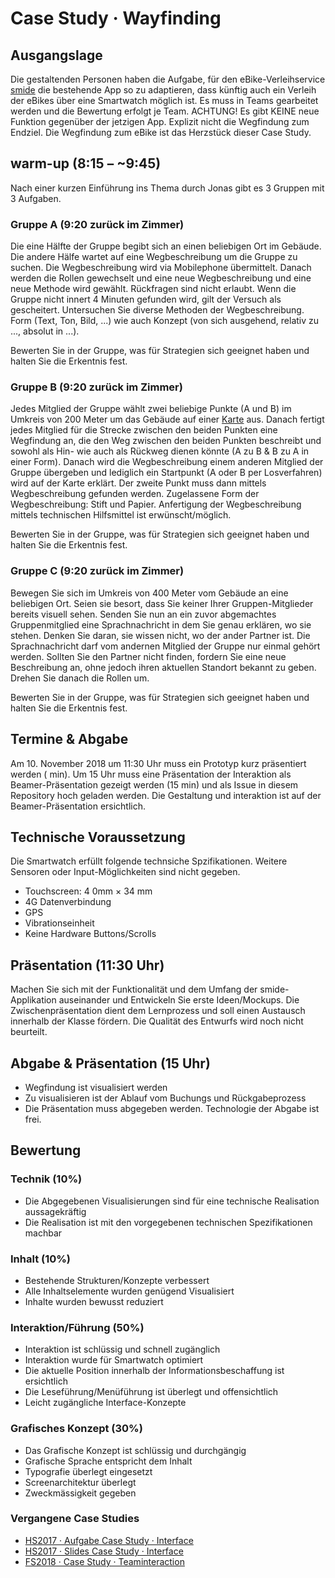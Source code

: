 # Case Study · Wayfinding

## Ausgangslage
Die gestaltenden Personen haben die Aufgabe, für den eBike-Verleihservice [smide](https://smide.ch/) die bestehende App so zu adaptieren, dass künftig auch ein Verleih der eBikes über eine Smartwatch möglich ist. Es muss in Teams gearbeitet werden und die Bewertung erfolgt je Team. ACHTUNG! Es gibt KEINE neue Funktion gegenüber der jetzigen App. Explizit nicht die Wegfindung zum Endziel. Die Wegfindung zum eBike ist das Herzstück dieser Case Study. 

## warm-up (8:15 – ~9:45)
Nach einer kurzen Einführung ins Thema durch Jonas gibt es 3 Gruppen mit 3 Aufgaben.

### Gruppe A (9:20 zurück im Zimmer)
Die eine Hälfte der Gruppe begibt sich an einen beliebigen Ort im Gebäude. Die andere Hälfe wartet auf eine Wegbeschreibung um die Gruppe zu suchen. Die Wegbeschreibung wird via Mobilephone übermittelt. Danach werden die Rollen gewechselt und eine neue Wegbeschreibung und eine neue Methode wird gewählt. Rückfragen sind nicht erlaubt. Wenn die Gruppe nicht innert 4 Minuten gefunden wird, gilt der Versuch als gescheitert. Untersuchen Sie diverse Methoden der Wegbeschreibung. Form (Text, Ton, Bild, ...) wie auch Konzept (von sich ausgehend, relativ zu ..., absolut in ...).

Bewerten Sie in der Gruppe, was für Strategien sich geeignet haben und halten Sie die Erkentnis fest.

### Gruppe B (9:20 zurück im Zimmer)
Jedes Mitglied der Gruppe wählt zwei beliebige Punkte (A und B) im Umkreis von 200 Meter um das Gebäude auf einer [Karte](https://www.openstreetmap.org/search?query=schule%20f%C3%BCr%20gestaltung%20z%C3%BCrich#map=19/47.38500/8.53297) aus. Danach fertigt jedes Mitglied für die Strecke zwischen den beiden Punkten eine Wegfindung an, die den Weg zwischen den beiden Punkten beschreibt und sowohl als Hin- wie auch als Rückweg dienen könnte (A zu B & B zu A in einer Form). Danach wird die Wegbeschreibung einem anderen Mitglied der Gruppe übergeben und lediglich ein Startpunkt (A oder B per Losverfahren) wird auf der Karte erklärt. Der zweite Punkt muss dann mittels Wegbeschreibung gefunden werden. Zugelassene Form der Wegbeschreibung: Stift und Papier. Anfertigung der Wegbeschreibung mittels technischen Hilfsmittel ist erwünscht/möglich.

Bewerten Sie in der Gruppe, was für Strategien sich geeignet haben und halten Sie die Erkentnis fest.

### Gruppe C (9:20 zurück im Zimmer)
Bewegen Sie sich im Umkreis von 400 Meter vom Gebäude an eine beliebigen Ort. Seien sie besort, dass Sie keiner Ihrer Gruppen-Mitglieder bereits visuell sehen. Senden Sie nun an ein zuvor abgemachtes Gruppenmitglied eine Sprachnachricht in dem Sie genau erklären, wo sie stehen. Denken Sie daran, sie wissen nicht, wo der ander Partner ist. Die Sprachnachricht darf vom andernen Mitglied der Gruppe nur einmal gehört werden. Sollten Sie den Partner nicht finden, fordern Sie eine neue Beschreibung an, ohne jedoch ihren aktuellen Standort bekannt zu geben. Drehen Sie danach die Rollen um.

Bewerten Sie in der Gruppe, was für Strategien sich geeignet haben und halten Sie die Erkentnis fest.


## Termine & Abgabe
Am 10. November 2018 um 11:30 Uhr muss ein Prototyp kurz präsentiert werden ( min). Um 15 Uhr muss eine Präsentation der Interaktion als Beamer-Präsentation gezeigt werden (15 min) und als Issue in diesem Repository hoch geladen werden. Die Gestaltung und interaktion ist auf der Beamer-Präsentation ersichtlich.  

## Technische Voraussetzung
Die Smartwatch erfüllt folgende technsiche Spzifikationen. Weitere Sensoren oder Input-Möglichkeiten sind nicht gegeben.
* Touchscreen: 4 0mm × 34 mm
* 4G Datenverbindung 
* GPS
* Vibrationseinheit
* Keine Hardware Buttons/Scrolls

## Präsentation (11:30 Uhr)
Machen Sie sich mit der Funktionalität und dem Umfang der smide-Applikation auseinander und Entwickeln Sie erste Ideen/Mockups.
Die Zwischenpräsentation dient dem Lernprozess und soll einen Austausch innerhalb der Klasse fördern. Die Qualität des Entwurfs wird noch nicht beurteilt.


## Abgabe & Präsentation (15 Uhr)
* Wegfindung ist visualisiert werden
* Zu visualisieren ist der Ablauf vom Buchungs und Rückgabeprozess
* Die Präsentation muss abgegeben werden. Technologie der Abgabe ist frei.


## Bewertung
### Technik (10%)
* Die Abgegebenen Visualisierungen sind für eine technische Realisation aussagekräftig
* Die Realisation ist mit den vorgegebenen technischen Spezifikationen machbar

### Inhalt (10%)
* Bestehende Strukturen/Konzepte verbessert
* Alle Inhaltselemente wurden genügend Visualisiert
* Inhalte wurden bewusst reduziert

### Interaktion/Führung (50%)
* Interaktion ist schlüssig und schnell zugänglich
* Interaktion wurde für Smartwatch optimiert
* Die aktuelle Position innerhalb der Informationsbeschaffung ist ersichtlich
* Die Leseführung/Menüführung ist überlegt und offensichtlich
* Leicht zugängliche Interface-Konzepte

### Grafisches Konzept (30%)
* Das Grafische Konzept ist schlüssig und durchgängig
* Grafische Sprache entspricht dem Inhalt
* Typografie überlegt eingesetzt
* Screenarchitektur überlegt
* Zweckmässigkeit gegeben



### Vergangene Case Studies
* [HS2017 · Aufgabe Case Study · Interface](https://signalwerk.github.io/IAD.LAB.DOC/exercise-case-study/)
* [HS2017 · Slides Case Study · Interface](https://signalwerk.github.io/IAD.LAB.SLD/data/2017/KW45-case-study/)
* [FS2018 · Case Study · Teaminteraction](https://github.com/logrinto/IAD2017.nextpad)
